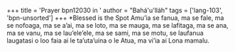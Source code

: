 +++
title = 'Prayer bpn12030 in '
author = "Bahá'u'lláh"
tags = ['lang-103', 'bpn-unsorted']
+++
*Blessed is the Spot 
Amu’ia se fanua,  ma se fale,  ma se nofoaga,  ma se a’ai,  ma se loto,  ma se mauga,  ma se lafitaga,  ma se ana,  ma se vanu,  ma se lau’ele’ele,  ma se sami,  ma se motu,  se laufanua laugatasi o loo faia ai le ta’uta’uina o le Atua,  ma vi’ia ai Lona mamalu.
